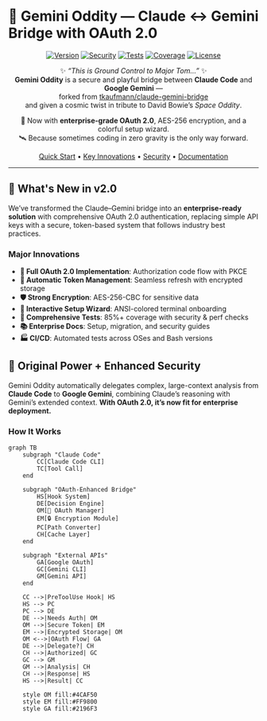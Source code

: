 # 🚀 Gemini Oddity — Claude ↔ Gemini Bridge with OAuth 2.0

<div align="center">

[![Version](https://img.shields.io/badge/version-2.0.0-blue.svg)](https://github.com/good-night-oppie/gemini-oddity)
[![Security](https://img.shields.io/badge/security-OAuth%202.0-green.svg)](docs/SECURITY.md)
[![Tests](https://img.shields.io/badge/tests-passing-brightgreen.svg)](.github/workflows/test.yml)
[![Coverage](https://img.shields.io/badge/coverage-85%25-yellowgreen.svg)](test/reports/coverage.json)
[![License](https://img.shields.io/badge/license-MIT-purple.svg)](LICENSE)

✨ *“This is Ground Control to Major Tom…”* ✨  
**Gemini Oddity** is a secure and playful bridge between **Claude Code** and **Google Gemini** —  
forked from [tkaufmann/claude-gemini-bridge](https://github.com/tkaufmann/claude-gemini-bridge)  
and given a cosmic twist in tribute to David Bowie’s *Space Oddity*.  

🔐 Now with **enterprise-grade OAuth 2.0**, AES-256 encryption, and a colorful setup wizard.  
🛰️ Because sometimes coding in zero gravity is the only way forward.

[Quick Start](#-quick-start) • [Key Innovations](#-key-innovations) • [Security](#-security) • [Documentation](#-documentation)

</div>

---

## 🚀 What's New in v2.0

We’ve transformed the Claude–Gemini bridge into an **enterprise-ready solution** with comprehensive OAuth 2.0 authentication, replacing simple API keys with a secure, token-based system that follows industry best practices.

### Major Innovations

- **🔐 Full OAuth 2.0 Implementation**: Authorization code flow with PKCE
- **🔄 Automatic Token Management**: Seamless refresh with encrypted storage
- **🛡️ Strong Encryption**: AES-256-CBC for sensitive data
- **🎨 Interactive Setup Wizard**: ANSI-colored terminal onboarding
- **🧪 Comprehensive Tests**: 85%+ coverage with security & perf checks
- **📚 Enterprise Docs**: Setup, migration, and security guides
- **🏭 CI/CD**: Automated tests across OSes and Bash versions

## 🎯 Original Power + Enhanced Security

Gemini Oddity automatically delegates complex, large-context analysis from **Claude Code** to **Google Gemini**, combining Claude’s reasoning with Gemini’s extended context. **With OAuth 2.0, it’s now fit for enterprise deployment.**

### How It Works

```mermaid
graph TB
    subgraph "Claude Code"
        CC[Claude Code CLI]
        TC[Tool Call]
    end
    
    subgraph "OAuth-Enhanced Bridge"
        HS[Hook System]
        DE[Decision Engine]
        OM[🔐 OAuth Manager]
        EM[🔒 Encryption Module]
        PC[Path Converter]
        CH[Cache Layer]
    end
    
    subgraph "External APIs"
        GA[Google OAuth]
        GC[Gemini CLI]
        GM[Gemini API]
    end
    
    CC -->|PreToolUse Hook| HS
    HS --> PC
    PC --> DE
    DE -->|Needs Auth| OM
    OM -->|Secure Token| EM
    EM -->|Encrypted Storage| OM
    OM <-->|OAuth Flow| GA
    DE -->|Delegate?| CH
    CH -->|Authorized| GC
    GC --> GM
    GM -->|Analysis| CH
    CH -->|Response| HS
    HS -->|Result| CC
    
    style OM fill:#4CAF50
    style EM fill:#FF9800
    style GA fill:#2196F3
